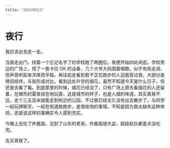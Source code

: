 ```yaml
---
title: "20220813"
---
```

夜行
===

我应该出去走一走。

当我走出门，绕着一个忘记名字了的学校跑了两圈后，我便开始四处闲逛。学校旁边的广场上，搭了一套卡拉 OK 的设备，几个大爷大妈围着唱歌。似乎有些走调，但声音听起来浑厚而平稳。再往前走看到若干正在跑步的人迎面穿过我，大部分是情侣结伴，与我形成对比。看到远处升空的烟花，虽然不知道今天是什么日子，但还是去看了看。到底那里的时候，烟花已经没了，只有广场上原先看烟花的人还留着，在微热的夏夜自在地玩耍。这是城市的样子，也是人烟的味道。其实离我不远，走个三五百米就能走到附近的公园，不过我已经太久没有出去散步了。与同学一起玩牌聊天，一起在街道跑跑步，是很愉悦的事情。不知是因为我太缺失这种体验，还是说这样的事确实令人感到充实。

今晚上去吃了炸酱面，见到了山东的老哥。炸酱面很大盆，超级赵队都差点没吃完。

去买宵夜了。
